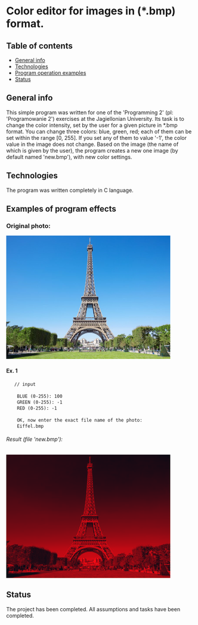# Color editor for images in (*.bmp) format.

## Table of contents
* [General info](#general-info)
* [Technologies](#technologies)
* [Program operation examples](#program-operation-examples)
* [Status](#status)

## General info
This simple program was written for one of the 'Programming 2' (pl: 'Programowanie 2') exercises at the Jagiellonian University.
Its task is to change the color intensity, set by the user for a given picture in *.bmp format. You can change three colors: blue, green, red; each of them can be set within the range [0, 255]. If you set any of them to value '-1', the color value in the image does not change. Based on the image (the name of which is given by the user), the program creates a new one image (by default named 'new.bmp'), with new color settings.

## Technologies
The program was written completely in C language.

## Examples of program effects

### Original photo:
<img src="cmake-build-debug/Eiffel.bmp" alt="Original photo" width="440" height="330"/>

#### Ex. 1
```meanwhile
   // input
   
    BLUE (0-255): 100
    GREEN (0-255): -1
    RED (0-255): -1

    OK, now enter the exact file name of the photo: 
    Eiffel.bmp
```

###### Result (file 'new.bmp'):
  <img src="cmake-build-debug/new.bmp" alt="ex1" width="440" height="330"/>



## Status
The project has been completed. All assumptions and tasks have been completed.
